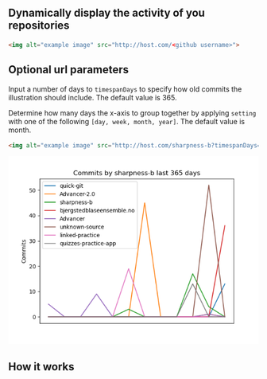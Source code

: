 ## Dynamically display the activity of you repositories

```html
<img alt="example image" src="http://host.com/<github username>">
```

## Optional url parameters

Input a number of days to `timespanDays` to specify how old commits the illustration should include. The default value is 365.

Determine how many days the x-axis to group together by applying `setting` with one of the following `[day, week, month, year]`. The default value is month.


```html
<img alt="example image" src="http://host.com/sharpness-b?timespanDays=365&setting=month">
```

![example image](static/example.png?raw=true)

## How it works
